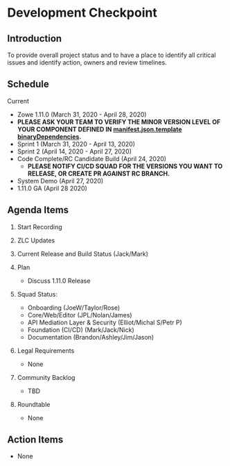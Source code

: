 # Development Checkpoint

Introduction
------------
To provide overall project status and to have a place to identify all critical issues and identify action, owners and review timelines.

Schedule
--------

Current
- Zowe 1.11.0 (March 31, 2020 - April 28, 2020)
-  **PLEASE ASK YOUR TEAM TO VERIFY THE MINOR VERSION LEVEL OF YOUR COMPONENT DEFINED IN [manifest.json.template binaryDependencies](https://github.com/zowe/zowe-install-packaging/blob/staging/manifest.json.template#L13).**
- Sprint 1 (March 31, 2020 - April 13, 2020)
- Sprint 2 (April 14, 2020 - April 27, 2020)
- Code Complete/RC Candidate Build (April 24, 2020)
   - **PLEASE NOTIFY CI/CD SQUAD FOR THE VERSIONS YOU WANT TO RELEASE, OR CREATE PR AGAINST RC BRANCH.**
- System Demo (April 27, 2020)
- 1.11.0 GA (April 28 2020)


Agenda Items
------------
1. Start Recording
2. ZLC Updates
3. Current Release and Build Status (Jack/Mark)
4. Plan
     - Discuss 1.11.0 Release
5. Squad Status:
    - Onboarding (JoeW/Taylor/Rose)
    - Core/Web/Editor (JPL/Nolan/James)
    - API Mediation Layer & Security (Elliot/Michal S/Petr P)
    - Foundation (CI/CD) (Mark/Jack/Nick)
    - Documentation (Brandon/Ashley/Jim/Jason)

6. Legal Requirements
    - None

7. Community Backlog
    - TBD
8. Roundtable
    - None

Action Items
------------
- None
